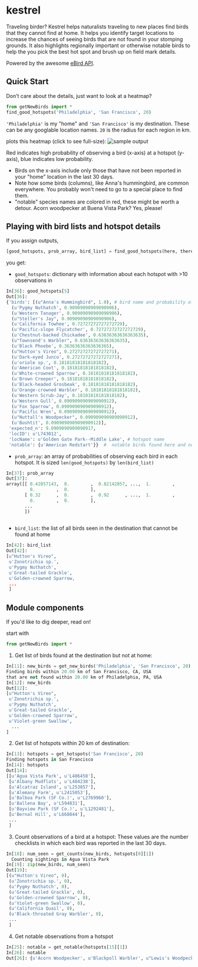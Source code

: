 # kestrel

Traveling birder? Kestrel helps naturalists traveling to new places find birds that they cannot find at home. It helps you identify target locations to increase the chances of seeing birds that are not found in your stomping grounds. It also highlights regionally important or otherwise notable birds to help the you pick the best hot spot and brush up on field mark details.


Powered by the awesome [eBird API](https://confluence.cornell.edu/display/CLOISAPI/eBird+API+1.1).

## Quick Start

Don’t care about the details, just want to look at a heatmap?
```python
from getNewBirds import * 
find_good_hotspots('Philadelphia', 'San Francisco', 20) 
```
 `'Philadelphia'` is my "home" and `'San Francisco'` is my destination. These can be any googlable location names. `20` is the radius for each region in km. 

plots this heatmap (click to see full-size):
![sample output](https://cloud.githubusercontent.com/assets/2320606/4396693/9614cc18-4437-11e4-8935-adff1a649b19.png)

Red indicates high probability of observing a bird (x-axis) at a hotspot (y-axis), blue indicates low probability. 
- Birds on the x-axis include only those that have not been reported in your "home" location in the last 30 days.
- Note how some birds (columns), like Anna's hummingbird, are common everywhere. You probably won't need to go to a special place to find them.
- "notable" species names are colored in red, these might be worth a detour. Acorn woodpecker at Buena Vista Park? Yes, please!

## Playing with bird lists and hotspot details
If you assign outputs, 
```python
[good_hotspots, prob_array, bird_list] = find_good_hotspots(here, there, distance)
```
you get:
- `good_hotspots`: dictionary with information about each hotspot with >10 observations in 
```python
In[36]: good_hotspots[5]
Out[36]: 
{'birds': [(u"Anna's Hummingbird", 1.0), # bird name and probability of seeing it at this hotspot
  (u'Pygmy Nuthatch', 0.90909090909090906),
  (u'Western Tanager', 0.90909090909090906),
  (u"Steller's Jay", 0.90909090909090906),
  (u'California Towhee', 0.72727272727272729),
  (u'Pacific-slope Flycatcher', 0.72727272727272729),
  (u'Chestnut-backed Chickadee', 0.63636363636363635),
  (u"Townsend's Warbler", 0.63636363636363635),
  (u'Black Phoebe', 0.36363636363636365),
  (u"Hutton's Vireo", 0.27272727272727271),
  (u'Dark-eyed Junco', 0.27272727272727271),
  (u'oriole sp.', 0.18181818181818182),
  (u'American Coot', 0.18181818181818182),
  (u'White-crowned Sparrow', 0.18181818181818182),
  (u'Brown Creeper', 0.18181818181818182),
  (u'Black-headed Grosbeak', 0.18181818181818182),
  (u'Orange-crowned Warbler', 0.18181818181818182),
  (u'Western Scrub-Jay', 0.18181818181818182),
  (u'Western Gull', 0.090909090909090912),
  (u'Fox Sparrow', 0.090909090909090912),
  (u'Pacific Wren', 0.090909090909090912),
  (u"Nuttall's Woodpecker", 0.090909090909090912),
  (u'Bushtit', 0.090909090909090912)],
 'expected_n': 9.0909090909090917,
 'locID': u'L743012',
 'locName': u'Golden Gate Park--Middle Lake', # hotspot name
 'notable': {u'American Redstart'}}  #  notable birds found here and not at home
```
- `prob_array`: an array of probabilities of observing each bird in each hotspot. It is sized `len(good_hotspots)` by `len(bird_list)`
```python
In[37]: prob_array
Out[37]: 
array([[ 0.42857143,  0.        ,  0.82142857, ...,  1.        ,
         0.        ,  0.        ],
       [ 0.32      ,  0.        ,  0.92      , ...,  1.        ,
         0.        ,  0.        ],
       ...
       ])
         
```
- `bird_list`: the list of all birds seen in the destination that cannot be found at home
```python
In[42]: bird_list
Out[42]: 
[u"Hutton's Vireo",
 u'Zonotrichia sp.',
 u'Pygmy Nuthatch',
 u'Great-tailed Grackle',
 u'Golden-crowned Sparrow,
 ...
 ]
```

## Module components
If you'd like to dig deeper, read on!

start with 
```python
from getNewBirds import * 
```
1) Get list of birds found at the destination but not at home:
```python
In[11]: new_birds = get_new_birds('Philadelphia', 'San Francisco', 20)
Finding birds within 20.00 km of San Francisco, CA, USA
that are not found within 20.00 km of Philadelphia, PA, USA
In[12]: new_birds
Out[12]: 
[u"Hutton's Vireo",
 u'Zonotrichia sp.',
 u'Pygmy Nuthatch',
 u'Great-tailed Grackle',
 u'Golden-crowned Sparrow',
 u'Violet-green Swallow',
  ...
]
```

2) Get list of hotspots within 20 km of destination:
```python
In[13]: hotspots = get_hotspots('San Francisco', 20)
Finding hotspots in San Francisco
In[14]: hotspots
Out[14]: 
[[u'Agua Vista Park', u'L486458'],
 [u'Albany Mudflats', u'L484238'],
 [u'Alcatraz Island', u'L253857'],
 [u'Alemany Farm', u'L2415053'],
 [u'Balboa Park (SF Co.)', u'L2769960'],
 [u'Ballena Bay', u'L594831'],
 [u'Bayview Park (SF Co.)', u'L1292481'],
 [u'Bernal Hill', u'L668844'],
 ...
 ]
```

3) Count observations of a bird at a hotspot:
  These values are the number checklists in which each bird was reported in the last 30 days.
```python
In[18]: num_seen = get_counts(new_birds, hotspots[0][1])
  Counting sightings in Agua Vista Park
In[19]: zip(new_birds, num_seen)
Out[19]: 
[(u"Hutton's Vireo", 0),
 (u'Zonotrichia sp.', 0),
 (u'Pygmy Nuthatch', 0),
 (u'Great-tailed Grackle', 0),
 (u'Golden-crowned Sparrow', 0),
 (u'Violet-green Swallow', 0),
 (u'California Quail', 0),
 (u'Black-throated Gray Warbler', 0),
 ...
 ]
```

4) Get notable observations from a hotspot
```python
In[25]: notable = get_notable(hotspots[15][1])
In[26]: notable
Out[26]: {u'Acorn Woodpecker', u'Blackpoll Warbler', u"Lewis's Woodpecker"}

```


